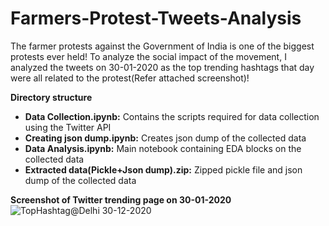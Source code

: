 # Farmers-Protest-Tweets-Analysis

The farmer protests against the Government of India is one of the biggest protests ever held! To analyze the social impact of the movement, I analyzed the tweets on 30-01-2020 as the top trending hashtags that day were all related to the protest(Refer attached screenshot)!

**Directory structure**
- **Data Collection.ipynb:** Contains the scripts required for data collection using the Twitter API
- **Creating json dump.ipynb:** Creates json dump of the collected data
- **Data Analysis.ipynb:** Main notebook containing EDA blocks on the collected data
- **Extracted data(Pickle+Json dump).zip:** Zipped pickle file and json dump of the collected data


**Screenshot of Twitter trending page on 30-01-2020**
![TopHashtag@Delhi 30-12-2020](https://user-images.githubusercontent.com/49980787/116253857-7a101100-a78e-11eb-87b1-9e4637b5e523.png)


